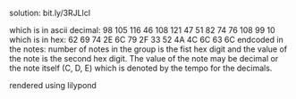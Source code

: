solution: bit.ly/3RJLlcl

which is in ascii decimal: 98 105 116 46 108 121 47 51 82 74 76 108 99 10
which is in hex: 62 69 74 2E 6C 79 2F 33 52 4A 4C 6C 63 6C
endcoded in the notes: number of notes in the group is the fist hex digit and the value of the note is the second hex digit. The value of the note may be decimal or the note itself (C, D, E) which is denoted by the tempo for the decimals. 

rendered using lilypond
